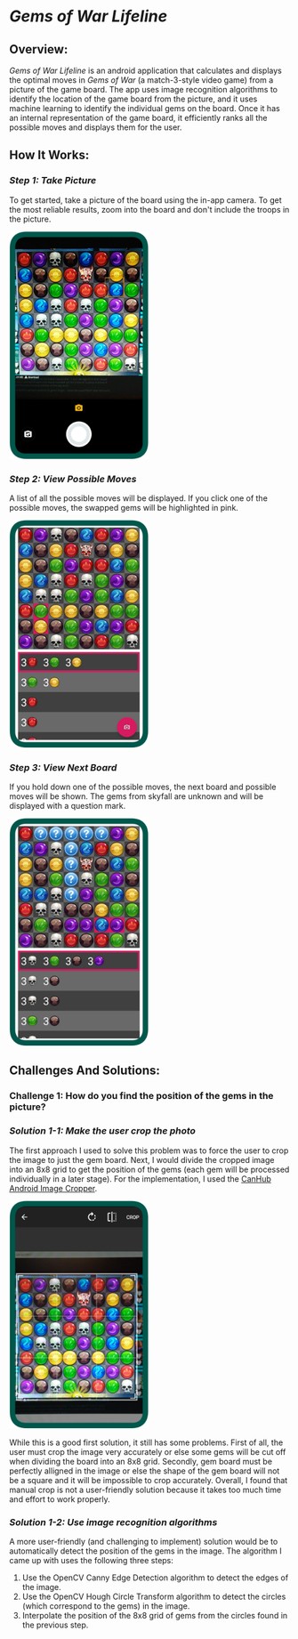 # ***Gems of War Lifeline***

## **Overview:**
*Gems of War Lifeline* is an android application that calculates and displays the optimal moves in *Gems of War*  (a match-3-style video game) from a picture of the game board. The app uses image recognition algorithms to identify the location of the game board from the picture, and it uses machine learning to identify the individual gems on the board. Once it has an internal representation of the game board, it efficiently ranks all the possible moves and displays them for the user.

## **How It Works:**
### *Step 1: Take Picture*
To get started, take a picture of the board using the in-app camera. To get the most reliable results, zoom into the board and don't include the troops in the picture.
 
<img src="app/src/main/res/drawable-v24/tutorial_image_1.png" alt="Step 1 Image" width="250"/>

<br/>

### *Step 2: View Possible Moves*
A list of all the possible moves will be displayed. If you click one of the possible moves, the swapped gems will be highlighted in pink.

<img src="app/src/main/res/drawable-v24/tutorial_image_2.png" alt="Step 2 Image" width="250"/>

<br/>


### *Step 3: View Next Board*
If you hold down one of the possible moves, the next board and possible moves will be shown. The gems from skyfall are unknown and will be displayed with a question mark.

<img src="app/src/main/res/drawable-v24/tutorial_image_3.png" alt="Step 3 Image" width="250"/>

<br/>

## **Challenges And Solutions:**

### **Challenge 1: How do you find the position of the gems in the picture?**
### *Solution 1-1: Make the user crop the photo*
The first approach I used to solve this problem was to force the user to crop the image to just the gem board. Next, I would divide the cropped image into an 8x8 grid to get the position of the gems (each gem will be processed individually in a later stage). For the implementation, I used the [CanHub Android Image Cropper](https://github.com/CanHub/Android-Image-Cropper).

<img src="app/src/main/res/drawable/tutorial_image_4.png" alt="Step 4 Image" width="250"/>

While this is a good first solution, it still has some problems. First of all, the user must crop the image very accurately or else some gems will be cut off when dividing the board into an 8x8 grid. Secondly, gem board must be perfectly alligned in the image or else the shape of the gem board will not be a square and it will be impossible to crop accurately. Overall, I found that manual crop is not a user-friendly solution because it takes too much time and effort to work properly.

### *Solution 1-2: Use image recognition algorithms*
A more user-friendly (and challenging to implement) solution would be to automatically detect the position of the gems in the image. The algorithm I came up with uses the following three steps:

1. Use the OpenCV Canny Edge Detection algorithm to detect the edges of the image.
2. Use the OpenCV Hough Circle Transform algorithm to detect the circles (which correspond to the gems) in the image.
3. Interpolate the position of the 8x8 grid of gems from the circles found in the previous step.




